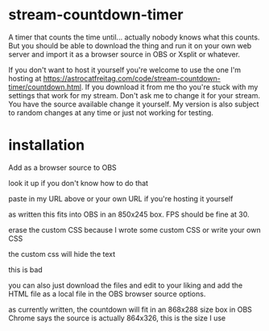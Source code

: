 # stream-countdown-timer
A timer that counts the time until... actually nobody knows what this counts. But you should be able to download the thing and run it on your own web server and import it as a browser source in OBS or Xsplit or whatever.

If you don't want to host it yourself you're welcome to use the one I'm hosting at https://astrocatfreitag.com/code/stream-countdown-timer/countdown.html. If you download it from me tho you're stuck with my settings that work for my stream. Don't ask me to change it for your stream. You have the source available change it yourself. My version is also subject to random changes at any time or just not working for testing.

# installation
Add as a browser source to OBS

  look it up if you don't know how to do that

paste in my URL above or your own URL if you're hosting it yourself

as written this fits into OBS in an 850x245 box. FPS should be fine at 30.

erase the custom CSS because I wrote some custom CSS or write your own CSS

  the custom css will hide the text
  
  this is bad
  
you can also just download the files and edit to your liking and add the HTML file as a local file in the OBS browser source options.

as currently written, the countdown will fit in an 868x288 size box in OBS
Chrome says the source is actually 864x326, this is the size I use
